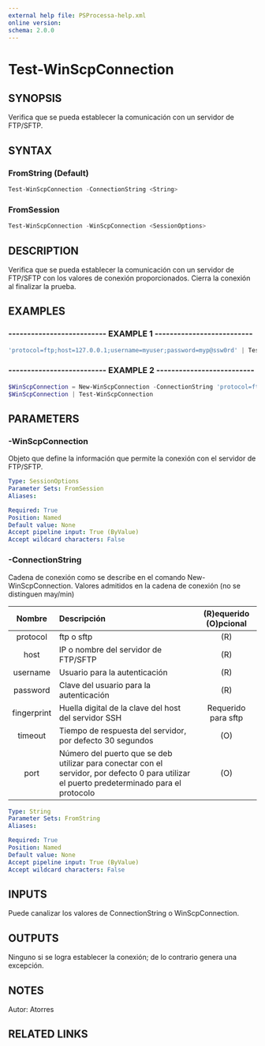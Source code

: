 ```yaml
---
external help file: PSProcessa-help.xml
online version: 
schema: 2.0.0
---
```


# Test-WinScpConnection

## SYNOPSIS
Verifica que se pueda establecer la comunicación con un servidor de FTP/SFTP.

## SYNTAX

### FromString (Default)
```powershell
Test-WinScpConnection -ConnectionString <String>
```

### FromSession
```powershell
Test-WinScpConnection -WinScpConnection <SessionOptions>
```

## DESCRIPTION
Verifica que se pueda establecer la comunicación con un servidor de FTP/SFTP con los valores de conexión proporcionados.
Cierra la conexión al finalizar la prueba.

## EXAMPLES

### -------------------------- EXAMPLE 1 --------------------------
```powershell
'protocol=ftp;host=127.0.0.1;username=myuser;password=myp@ssw0rd' | Test-WinScpConnection
```

### -------------------------- EXAMPLE 2 --------------------------
```powershell
$WinScpConnection = New-WinScpConnection -ConnectionString 'protocol=ftp;host=127.0.0.1;username=myuser;password=myp@ssw0rd'
$WinScpConnection | Test-WinScpConnection
```

## PARAMETERS

### -WinScpConnection
Objeto que define la información que permite la conexión con el servidor de FTP/SFTP.

```yaml
Type: SessionOptions
Parameter Sets: FromSession
Aliases: 

Required: True
Position: Named
Default value: None
Accept pipeline input: True (ByValue)
Accept wildcard characters: False
```

### -ConnectionString
Cadena de conexión como se describe en el comando New-WinScpConnection.
Valores admitidos en la cadena de conexión (no se distinguen may/min)

| Nombre | Descripción | (R)equerido (O)pcional |
| :--------: |:-------------| :---:|
| protocol | ftp o sftp | (R) |
| host | IP o nombre del servidor de FTP/SFTP | (R) |
| username | Usuario para la autenticación | (R) |
| password | Clave del usuario para la autenticación | (R) |
| fingerprint | Huella digital de la clave del host del servidor SSH | Requerido para sftp |
| timeout | Tiempo de respuesta del servidor, por defecto 30 segundos | (O) |
| port | Número del puerto que se deb utilizar para conectar con el servidor, por defecto 0 para utilizar el puerto predeterminado para el protocolo | (O) |

```yaml
Type: String
Parameter Sets: FromString
Aliases: 

Required: True
Position: Named
Default value: None
Accept pipeline input: True (ByValue)
Accept wildcard characters: False
```

## INPUTS

Puede canalizar los valores de  ConnectionString o WinScpConnection.

## OUTPUTS

Ninguno si se logra establecer la conexión; de lo contrario genera una excepción.

## NOTES
Autor: Atorres

## RELATED LINKS



